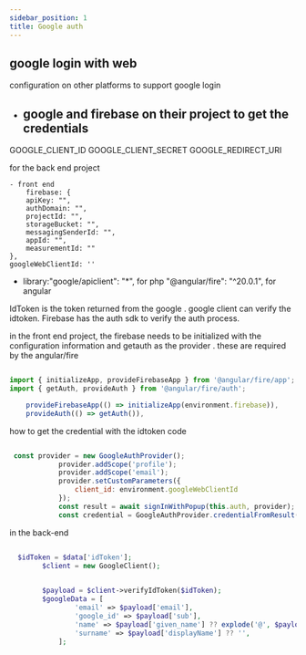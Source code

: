 ```yaml
---
sidebar_position: 1
title: Google auth
---
```


## google login with web 

configuration on other platforms to support google login 
- google and firebase on their project to get the credentials 
    - 
GOOGLE_CLIENT_ID
GOOGLE_CLIENT_SECRET
GOOGLE_REDIRECT_URI

for the back end project 

    - front end 
        firebase: {
        apiKey: "",
        authDomain: "",
        projectId: "",
        storageBucket: "",
        messagingSenderId: "",
        appId: "",
        measurementId: ""
    },
    googleWebClientId: ''



- library:"google/apiclient": "*", for php 
  "@angular/fire": "^20.0.1", for angular 



IdToken 
is the token returned from the google . google client can verify the idtoken. Firebase has the auth sdk to verify the auth process. 

in the front end project, the firebase needs to be initialized with the configuration information
and getauth as the provider 
. these are required by the angular/fire

``` javascript

import { initializeApp, provideFirebaseApp } from '@angular/fire/app';
import { getAuth, provideAuth } from '@angular/fire/auth';

    provideFirebaseApp(() => initializeApp(environment.firebase)),
    provideAuth(() => getAuth()),
``` 


how to get the credential with the idtoken code 
``` javascript

 const provider = new GoogleAuthProvider();
            provider.addScope('profile');
            provider.addScope('email');
            provider.setCustomParameters({
                client_id: environment.googleWebClientId
            });
            const result = await signInWithPopup(this.auth, provider);
            const credential = GoogleAuthProvider.credentialFromResult(result);


```


in the back-end
``` php

  $idToken = $data['idToken'];
        $client = new GoogleClient();
        

        $payload = $client->verifyIdToken($idToken);
        $googleData = [
                'email' => $payload['email'],
                'google_id' => $payload['sub'],
                'name' => $payload['given_name'] ?? explode('@', $payload['email'])[0],
                'surname' => $payload['displayName'] ?? '',
            ];


```

